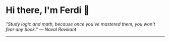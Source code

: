 <h1>Hi there, I'm Ferdi 👋</h1>

<p><em>
  "Study logic and math, because once you've mastered them, you won't fear any book." — Naval Ravikant
</em></p>

---
